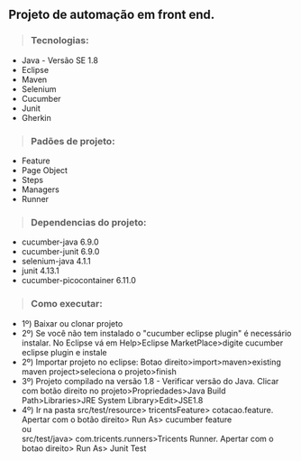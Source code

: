 ## Projeto de automação em front end.

>### Tecnologias:

- Java - Versão SE 1.8<br> 
- Eclipse<br>
- Maven<br>
- Selenium<br>
- Cucumber<br>
- Junit<br>
- Gherkin

>### Padões de projeto:
- Feature<br>
- Page Object<br>
- Steps<br>
- Managers<br>
- Runner<br>

>### Dependencias do projeto:
- cucumber-java 6.9.0<br>
- cucumber-junit 6.9.0<br>
- selenium-java 4.1.1<br>
- junit 4.13.1<br>
- cucumber-picocontainer 6.11.0<br>

>### Como executar:
- 1º) Baixar ou clonar projeto
- 2º) Se você não tem instalado o "cucumber eclipse plugin" é necessário instalar. No Eclipse vá em Help>Eclipse MarketPlace>digite cucumber eclipse plugin e instale 
- 2º) Importar projeto no eclipse: Botao direito>import>maven>existing maven project>seleciona o projeto>finish
- 3º) Projeto compilado na versão 1.8 - Verificar versão do Java. Clicar com botão direito no projeto>Propriedades>Java Build Path>Libraries>JRE System Library>Edit>JSE1.8
- 4º) Ir na pasta src/test/resource> tricentsFeature> cotacao.feature. Apertar com o botão direito> Run As> cucumber feature  
ou<br>   src/test/java> com.tricents.runners>Tricents Runner. Apertar com o botao direito> Run As> Junit Test

